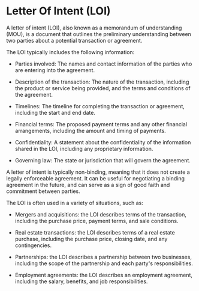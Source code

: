 # Letter Of Intent (LOI)

A letter of intent (LOI), also known as a memorandum of understanding (MOU), is a document that outlines the preliminary understanding between two parties about a potential transaction or agreement.

The LOI typically includes the following information:

* Parties involved: The names and contact information of the parties who are entering into the agreement.

* Description of the transaction: The nature of the transaction, including the product or service being provided, and the terms and conditions of the agreement.

* Timelines: The timeline for completing the transaction or agreement, including the start and end date.

* Financial terms: The proposed payment terms and any other financial arrangements, including the amount and timing of payments.

* Confidentiality: A statement about the confidentiality of the information shared in the LOI, including any proprietary information.

* Governing law: The state or jurisdiction that will govern the agreement.

A letter of intent is typically non-binding, meaning that it does not create a legally enforceable agreement. It can be useful for negotiating a binding agreement in the future, and can serve as a sign of good faith and commitment between parties.

The LOI is often used in a variety of situations, such as:

* Mergers and acquisitions: the LOI describes terms of the transaction, including the purchase price, payment terms, and sale conditions.

* Real estate transactions: the LOI describes terms of a real estate purchase, including the purchase price, closing date, and any contingencies.

* Partnerships: the LOI describes a partnership between two businesses, including the scope of the partnership and each party's responsibilities.

* Employment agreements: the LOI describes an employment agreement, including the salary, benefits, and job responsibilities.
